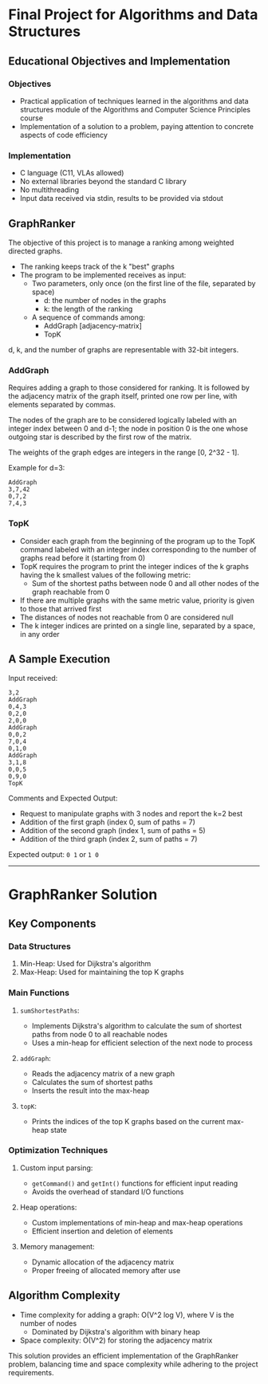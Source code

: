 # Final Project for Algorithms and Data Structures

## Educational Objectives and Implementation

### Objectives
- Practical application of techniques learned in the algorithms and data structures module of the Algorithms and Computer Science Principles course
- Implementation of a solution to a problem, paying attention to concrete aspects of code efficiency

### Implementation
- C language (C11, VLAs allowed)
- No external libraries beyond the standard C library
- No multithreading
- Input data received via stdin, results to be provided via stdout


## GraphRanker

The objective of this project is to manage a ranking among weighted directed graphs.

- The ranking keeps track of the k "best" graphs
- The program to be implemented receives as input:
  - Two parameters, only once (on the first line of the file, separated by space)
    - d: the number of nodes in the graphs
    - k: the length of the ranking
  - A sequence of commands among:
    - AddGraph [adjacency-matrix]
    - TopK

d, k, and the number of graphs are representable with 32-bit integers.

### AddGraph
Requires adding a graph to those considered for ranking. It is followed by the adjacency matrix of the graph itself, printed one row per line, with elements separated by commas.

The nodes of the graph are to be considered logically labeled with an integer index between 0 and d-1; the node in position 0 is the one whose outgoing star is described by the first row of the matrix.

The weights of the graph edges are integers in the range [0, 2^32 - 1].

Example for d=3:
```
AddGraph
3,7,42
0,7,2
7,4,3
```

### TopK
- Consider each graph from the beginning of the program up to the TopK command labeled with an integer index corresponding to the number of graphs read before it (starting from 0)
- TopK requires the program to print the integer indices of the k graphs having the k smallest values of the following metric:
  - Sum of the shortest paths between node 0 and all other nodes of the graph reachable from 0
- If there are multiple graphs with the same metric value, priority is given to those that arrived first
- The distances of nodes not reachable from 0 are considered null
- The k integer indices are printed on a single line, separated by a space, in any order

## A Sample Execution

Input received:
```
3,2
AddGraph
0,4,3
0,2,0
2,0,0
AddGraph
0,0,2
7,0,4
0,1,0
AddGraph
3,1,8
0,0,5
0,9,0
TopK
```

Comments and Expected Output:
- Request to manipulate graphs with 3 nodes and report the k=2 best
- Addition of the first graph (index 0, sum of paths = 7)
- Addition of the second graph (index 1, sum of paths = 5)
- Addition of the third graph (index 2, sum of paths = 7)

Expected output: `0 1` or `1 0`

--- 

# GraphRanker Solution

## Key Components

### Data Structures
1. Min-Heap: Used for Dijkstra's algorithm
2. Max-Heap: Used for maintaining the top K graphs

### Main Functions

1. `sumShortestPaths`:
   - Implements Dijkstra's algorithm to calculate the sum of shortest paths from node 0 to all reachable nodes
   - Uses a min-heap for efficient selection of the next node to process

2. `addGraph`:
   - Reads the adjacency matrix of a new graph
   - Calculates the sum of shortest paths
   - Inserts the result into the max-heap

3. `topK`:
   - Prints the indices of the top K graphs based on the current max-heap state

### Optimization Techniques

1. Custom input parsing:
   - `getCommand()` and `getInt()` functions for efficient input reading
   - Avoids the overhead of standard I/O functions

2. Heap operations:
   - Custom implementations of min-heap and max-heap operations
   - Efficient insertion and deletion of elements

3. Memory management:
   - Dynamic allocation of the adjacency matrix
   - Proper freeing of allocated memory after use

## Algorithm Complexity

- Time complexity for adding a graph: O(V^2 log V), where V is the number of nodes
  - Dominated by Dijkstra's algorithm with binary heap
- Space complexity: O(V^2) for storing the adjacency matrix


This solution provides an efficient implementation of the GraphRanker problem, balancing time and space complexity while adhering to the project requirements.


